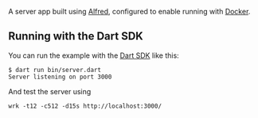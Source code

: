 A server app built using [Alfred](https://pub.dev/packages/alfred),
configured to enable running with [Docker](https://www.docker.com/).

## Running with the Dart SDK

You can run the example with the [Dart SDK](https://dart.dev/get-dart)
like this:

```
$ dart run bin/server.dart
Server listening on port 3000
```

And test the server using 
```
wrk -t12 -c512 -d15s http://localhost:3000/
```
